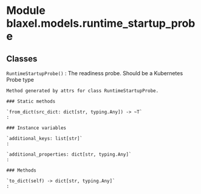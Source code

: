 Module blaxel.models.runtime_startup_probe
==========================================

Classes
-------

`RuntimeStartupProbe()`
:   The readiness probe. Should be a Kubernetes Probe type
    
    Method generated by attrs for class RuntimeStartupProbe.

    ### Static methods

    `from_dict(src_dict: dict[str, typing.Any]) ‑> ~T`
    :

    ### Instance variables

    `additional_keys: list[str]`
    :

    `additional_properties: dict[str, typing.Any]`
    :

    ### Methods

    `to_dict(self) ‑> dict[str, typing.Any]`
    :